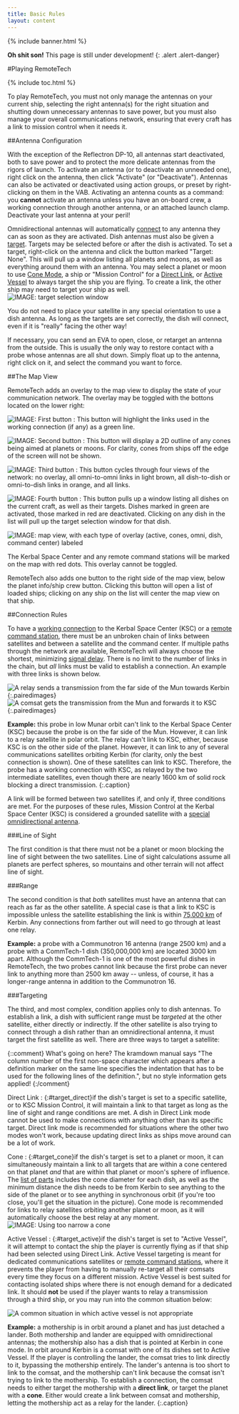 ```yaml
---
title: Basic Rules
layout: content
---
```


{% include banner.html %}

**Oh shit son!** This page is still under development!
{: .alert .alert-danger}

#Playing RemoteTech

{% include toc.html %}

To play RemoteTech, you must not only manage the antennas on your current ship, selecting the right antenna(s) for the right situation and shutting down unnecessary antennas to save power, but you must also manage your overall communications network, ensuring that every craft has a link to mission control when it needs it.

##Antenna Configuration

With the exception of the Reflectron DP-10, all antennas start deactivated, both to save power and to protect the more delicate antennas from the rigors of launch. To activate an antenna (or to deactivate an unneeded one), right click on the antenna, then click "Activate" (or "Deactivate"). Antennas can also be activated or deactivated using action groups, or preset by right-clicking on them in the VAB. Activating an antenna counts as a command: you **cannot** activate an antenna unless you have an on-board crew, a working connection through another antenna, or an attached launch clamp. Deactivate your last antenna at your peril!

Omnidirectional antennas will automatically [connect](../connections) to any antenna they can as soon as they are activated. Dish antennas must also be given a [target](#targeting). Targets may be selected before or after the dish is activated. To set a target, right-click on the antenna and click the button marked "Target: None". This will pull up a window listing all planets and moons, as well as everything around them with an antenna. You may select a planet or moon to use [Cone Mode](#target_cone), a ship or "Mission Control" for a [Direct Link](#target_direct), or [Active Vessel](#target_active) to always target the ship you are flying. To create a link, the other ship may need to target your ship as well.
![IMAGE: target selection window](targetselector.png)

You do not need to place your satellite in any special orientation to use a dish antenna. As long as the targets are set correctly, the dish will connect, even if it is "really" facing the other way!

If necessary, you can send an EVA to open, close, or retarget an antenna from the outside. This is usually the only way to restore contact with a probe whose antennas are all shut down. Simply float up to the antenna, right click on it, and select the command you want to force.

##The Map View

RemoteTech adds an overlay to the map view to display the state of your communication network. The overlay may be toggled with the bottons located on the lower right: 

![IMAGE: First button](icon_connection.png)
:   This button will highlight the links used in the working connection (if any) as a green line.

![IMAGE: Second button](icon_cones.png)
:   This button will display a 2D outline of any cones being aimed at planets or moons. For clarity, cones from ships off the edge of the screen will not be shown.

![IMAGE: Third button](icon_links.png)
:   This button cycles through four views of the network: no overlay, all omni-to-omni links in light brown, all dish-to-dish or omni-to-dish links in orange, and all links.

![IMAGE: Fourth button](icon_targets.png)
:   This button pulls up a window listing all dishes on the current craft, as well as their targets. Dishes marked in green are activated, those marked in red are deactivated. Clicking on any dish in the list will pull up the target selection window for that dish.

![IMAGE: map view, with each type of overlay (active, cones, omni, dish, command center) labeled](rtmapview.png)

The Kerbal Space Center and any remote command stations will be marked on the map with red dots. This overlay cannot be toggled.

RemoteTech also adds one button to the right side of the map view, below the planet info/ship crew button. Clicking this button will open a list of loaded ships; clicking on any ship on the list will center the map view on that ship.

##Connection Rules

To have a [working connection](../../#connections) to the Kerbal Space Center (KSC) or a [remote command station](../../#command-stations), there must be an unbroken chain of links between satellites and between a satellite and the command center. If multiple paths through the network are available, RemoteTech will always choose the shortest, minimizing [signal delay](../comp/#signal-delay). There is no limit to the number of links in the chain, but *all* links must be valid to establish a connection. An example with three links is shown below.

![A relay sends a transmission from the far side of the Mun towards Kerbin](../connectiondemo1.jpg "Mun polar relay"){:.pairedimages} 
![A comsat gets the transmission from the Mun and forwards it to KSC](../connectiondemo2.jpg "Kerbin comsat"){:.pairedimages}

**Example:** this probe in low Munar orbit can't link to the Kerbal Space Center (KSC) because the probe is on the far side of the Mun. However, it can link to a relay satellite in polar orbit. The relay can't link to KSC, either, because KSC is on the other side of the planet. However, it can link to any of several communications satellites orbiting Kerbin (for clarity, only the best connection is shown). One of these satellites can link to KSC. Therefore, the probe has a working connection with KSC, as relayed by the two intermediate satellites, even though there are nearly 1600 km of solid rock blocking a direct transmission.
{:.caption}

A link will be formed between two satellites if, and only if, three conditions are met. For the purposes of these rules, Mission Control at the Kerbal Space Center (KSC) is considered a grounded satellite with a [special omnidirectional antenna](../parts/#omnidirectional-antennas).

###Line of Sight

The first condition is that there must not be a planet or moon blocking the line of sight between the two satellites. Line of sight calculations assume all planets are perfect spheres, so mountains and other terrain will not affect line of sight.

###Range

The second condition is that *both* satellites must have an antenna that can reach as far as the other satellite. A special case is that a link to KSC is impossible unless the satellite establishing the link is within [75,000 km](../parts/#omnidirectional-antennas) of Kerbin. Any connections from farther out will need to go through at least one relay.

**Example:** a probe with a Communotron 16 antenna (range 2500 km) and a probe with a CommTech-1 dish (350,000,000 km) are located 3000 km apart. Although the CommTech-1 is one of the most powerful dishes in RemoteTech, the two probes cannot link because the first probe can never link to anything more than 2500 km away -- unless, of course, it has a longer-range antenna in addition to the Communotron 16.

###Targeting

The third, and most complex, condition applies only to dish antennas. To establish a link, a dish with sufficient range must be *targeted* at the other satellite, either directly or indirectly. If the other satellite is also trying to connect through a dish rather than an omnidirectional antenna, it must target the first satellite as well. There are three ways to target a satellite:

{::comment}
What's going on here? The kramdown manual says "The column number of the first non-space character which appears after a definition marker on the same line specifies the indentation that has to be used for the following lines of the definition.", but no style information gets applied!
{:/comment}

Direct Link
:   {:#target_direct}if the dish's target is set to a specific satellite, or to KSC Mission Control, it will maintain a link to that target as long as the line of sight and range conditions are met. A dish in Direct Link mode cannot be used to make connections with anything other than its specific target. Direct link mode is recommended for situations where the other two modes won't work, because updating direct links as ships move around can be a lot of work.

Cone
:   {:#target_cone}if the dish's target is set to a planet or moon, it can simultaneously maintain a link to all targets that are within a cone centered on that planet *and* that are within that planet or moon's sphere of influence. The [list of parts](../parts/#dish-antennas) includes the cone diameter for each dish, as well as the minimum distance the dish needs to be from Kerbin to see anything to the side of the planet or to see anything in synchronous orbit (if you're too close, you'll get the situation in the picture). Cone mode is recommended for links to relay satellites orbiting another planet or moon, as it will automatically choose the best relay at any moment. 
![IMAGE: Using too narrow a cone](../conetooclose.png)
 
Active Vessel
:   {:#target_active}if the dish's target is set to "Active Vessel", it will attempt to contact the ship the player is currently flying as if that ship had been selected using Direct Link. Active Vessel targeting is meant for dedicated communications satellites or [remote command stations](../../#command-stations), where it prevents the player from having to manually re-target all their comsats every time they focus on a different mission. Active Vessel is best suited for contacting isolated ships where there is not enough demand for a dedicated link. It should **not** be used if the player wants to relay a transmission through a third ship, or you may run into the common situation below:

![A common situation in which active vessel is not appropriate](../activerelaybug.png)

**Example:** a mothership is in orbit around a planet and has just detached a lander. Both mothership and lander are equipped with omnidirectional antennas; the mothership also has a dish that is pointed at Kerbin in cone mode. In orbit around Kerbin is a comsat with one of its dishes set to Active Vessel. If the player is controlling the lander, the comsat tries to link directly to it, bypassing the mothership entirely. The lander's antenna is too short to link to the comsat, and the mothership can't link because the comsat isn't trying to link to the mothership. To establish a connection, the comsat needs to either target the mothership with a **direct link**, or target the planet with a **cone**. Either would create a link between comsat and mothership, letting the mothership act as a relay for the lander.
{:.caption}

